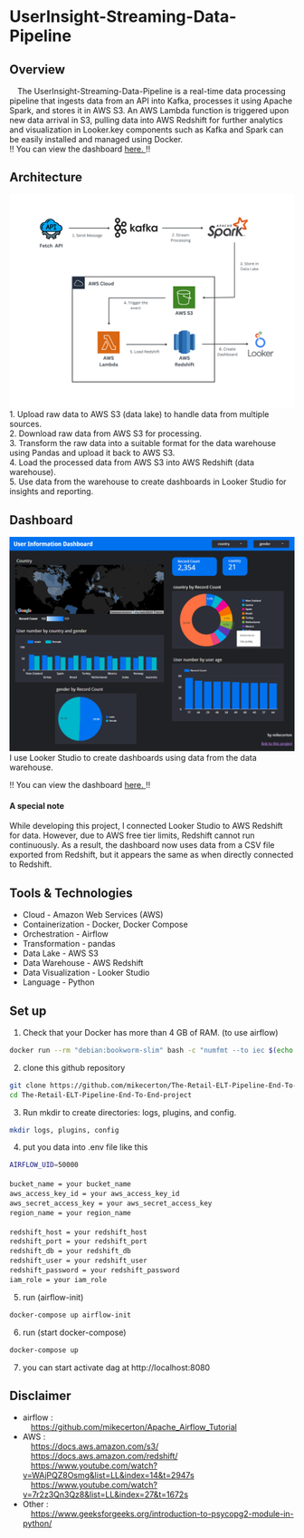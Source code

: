 # UserInsight-Streaming-Data-Pipeline
## Overview
&emsp;The UserInsight-Streaming-Data-Pipeline is a real-time data processing pipeline that ingests data from an API into Kafka, processes it using Apache Spark, and stores it in AWS S3. An AWS Lambda function is triggered upon new data arrival in S3, pulling data into AWS Redshift for further analytics and visualization in Looker.key components such as Kafka and Spark can be easily installed and managed using Docker. <br>
!! You can view the dashboard [here. ](https://lookerstudio.google.com/reporting/581cb65a-beb0-45b6-a14c-8f86a316fd18)!! <br>
## Architecture
<img src="readme_pic/UserInsight_Architecture.png" alt="Architecture" width="800">
1. Upload raw data to AWS S3 (data lake) to handle data from multiple sources.<br>
2. Download raw data from AWS S3 for processing.<br>
3. Transform the raw data into a suitable format for the data warehouse using Pandas and upload it back to AWS S3.<br>
4. Load the processed data from AWS S3 into AWS Redshift (data warehouse).<br>
5. Use data from the warehouse to create dashboards in Looker Studio for insights and reporting.<br>

## Dashboard
<img src="UserInsight_Dashboard.png" alt="Dashboard" width="750">
I use Looker Studio to create dashboards using data from the data warehouse.

!! You can view the dashboard [here. ](https://lookerstudio.google.com/reporting/581cb65a-beb0-45b6-a14c-8f86a316fd18)!! <br>
#### A special note
While developing this project, I connected Looker Studio to AWS Redshift for data. However, due to AWS free tier limits, Redshift cannot run continuously. As a result, the dashboard now uses data from a CSV file exported from Redshift, but it appears the same as when directly connected to Redshift.

## Tools & Technologies
- Cloud - Amazon Web Services (AWS) <br>
- Containerization - Docker, Docker Compose <br>
- Orchestration - Airflow <br>
- Transformation - pandas <br>
- Data Lake - AWS S3 <br>
- Data Warehouse - AWS Redshift <br>
- Data Visualization - Looker Studio <br>
- Language - Python <br>

## Set up
1. Check that your Docker has more than 4 GB of RAM. (to use airflow)
```bash
docker run --rm "debian:bookworm-slim" bash -c "numfmt --to iec $(echo $(($(getconf _PHYS_PAGES) * $(getconf PAGE_SIZE))))"
```
2. clone this github repository
```bash
git clone https://github.com/mikecerton/The-Retail-ELT-Pipeline-End-To-End-project.git
cd The-Retail-ELT-Pipeline-End-To-End-project
```
3. Run mkdir to create directories: logs, plugins, and config.
```bash
mkdir logs, plugins, config
```
4. put you data into .env file like this
```bash
AIRFLOW_UID=50000

bucket_name = your bucket_name
aws_access_key_id = your aws_access_key_id
aws_secret_access_key = your aws_secret_access_key
region_name = your region_name

redshift_host = your redshift_host
redshift_port = your redshift_port
redshift_db = your redshift_db
redshift_user = your redshift_user
redshift_password = your redshift_password
iam_role = your iam_role
```
5. run (airflow-init)
```bash
docker-compose up airflow-init
```
6. run (start docker-compose)
```bash
docker-compose up
```
7. you can start activate dag at http://localhost:8080

## Disclaimer
- airflow : <br>
&emsp;https://github.com/mikecerton/Apache_Airflow_Tutorial <br>
- AWS : <br>
&emsp;https://docs.aws.amazon.com/s3/ <br>
&emsp;https://docs.aws.amazon.com/redshift/ <br>
&emsp;https://www.youtube.com/watch?v=WAjPQZ8Osmg&list=LL&index=14&t=2947s <br>
&emsp;https://www.youtube.com/watch?v=7r2z3Qn3Qz8&list=LL&index=27&t=1672s
- Other : <br>
&emsp;https://www.geeksforgeeks.org/introduction-to-psycopg2-module-in-python/
